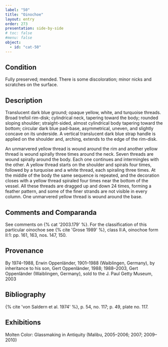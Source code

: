 ```yaml
---
label: "50"
title: "Oinochoe"
layout: entry
order: 273
presentation: side-by-side
# toc: false
#menu: false 
object:
  - id: "cat-50"
---
```


## Condition

Fully preserved; mended. There is some discoloration; minor nicks and scratches on the surface.

## Description

Translucent dark blue ground; opaque yellow, white, and turquoise threads. Broad trefoil rim-disk; cylindrical neck, tapering toward the body; rounded sloping shoulder; straight-sided, almost cylindrical body tapering toward the bottom; circular dark blue pad-base, asymmetrical, uneven, and slightly concave on its underside. A vertical translucent dark blue strap handle is applied on the shoulder and, arching, extends to the edge of the rim-disk.

An unmarvered yellow thread is wound around the rim and another yellow thread is wound spirally three times around the neck. Seven threads are wound spirally around the body. Each one continues and intermingles with the other. A yellow thread starts on the shoulder and spirals four times, followed by a turquoise and a white thread, each spiraling three times. At the middle of the body the same sequence is repeated, and the decoration closes with a yellow thread spiraled four times near the bottom of the vessel. All these threads are dragged up and down 24 times, forming a feather pattern, and some of the finer strands are not visible in every column. One unmarvered yellow thread is wound around the base.

## Comments and Comparanda

See comments on {% cat '2003.179' %}. For the classification of this particular oinochoe see {% cite 'Grose 1989' %}, class II:A, oinochoe form II:1: pp. 161, 163, nos. 147, 150.

## Provenance

By 1974–1988, Erwin Oppenländer, 1901–1988 (Waiblingen, Germany), by inheritance to his son, Gert Oppenländer, 1988; 1988–2003, Gert Oppenländer (Waiblingen, Germany), sold to the J. Paul Getty Museum, 2003

## Bibliography

{% cite 'von Saldern et al. 1974' %}, p. 54, no. 117; p. 49, plate no. 117.

## Exhibitions

Molten Color: Glassmaking in Antiquity (Malibu, 2005–2006; 2007; 2009–2010)
